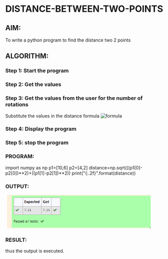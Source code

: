 # DISTANCE-BETWEEN-TWO-POINTS

## AIM:
To write a python program to find the distance two 2 points
## ALGORITHM:
### Step 1: Start the program
### Step 2: Get the values
### Step 3: Get the values from the user for the number of rotations
Substitute the values in the distance formula  ![formula](/formula.jpg)
### Step 4: Display the program
### Step 5: stop the program
### PROGRAM:
import numpy as np
p1=[10,6]
p2=[4,2]
distance=np.sqrt(((p1[0]-p2[0])**2)+((p1[1]-p2[1])**2))
print("{:.2f}".format(distance))
  


### OUTPUT:
![output](./nd1.PNG)


### RESULT:
thus the output is executed.
